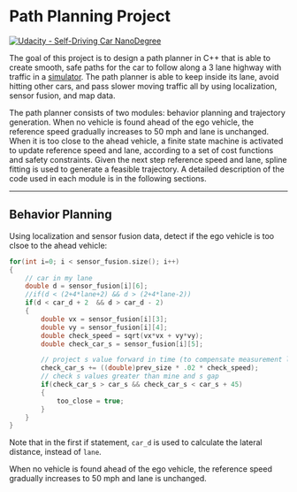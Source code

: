 # Path Planning Project
[![Udacity - Self-Driving Car NanoDegree](https://s3.amazonaws.com/udacity-sdc/github/shield-carnd.svg)](http://www.udacity.com/drive)

The goal of this project is to design a path planner in C++ that is able to create smooth, safe paths for the car to follow along a 3 lane highway with traffic in a [simulator](https://github.com/udacity/self-driving-car-sim/releases/tag/T3_v1.2). The path planner is able to keep inside its lane, avoid hitting other cars, and pass slower moving traffic all by using localization, sensor fusion, and map data.

The path planner consists of two modules: behavior planning and trajectory generation. When no vehicle is found ahead of the ego vehicle, the reference speed gradually increases to 50 mph and lane is unchanged. When it is too close to the ahead vehicle, a finite state machine is activated to update reference speed and lane, according to a set of cost functions and safety constraints. Given the next step reference speed and lane, spline fitting is used to generate a feasible trajectory. A detailed description of the code used in each module is in the following sections.

---

## Behavior Planning

Using localization and sensor fusion data, detect if the ego vehicle is too clsoe to the ahead vehicle:
```cpp
for(int i=0; i < sensor_fusion.size(); i++)
{
    // car in my lane
    double d = sensor_fusion[i][6];
    //if(d < (2+4*lane+2) && d > (2+4*lane-2))
    if(d < car_d + 2  && d > car_d - 2)
    {
        double vx = sensor_fusion[i][3];
        double vy = sensor_fusion[i][4];
        double check_speed = sqrt(vx*vx + vy*vy);
        double check_car_s = sensor_fusion[i][5];

        // project s value forward in time (to compensate measurement latency)
        check_car_s += ((double)prev_size * .02 * check_speed);
        // check s values greater than mine and s gap
        if(check_car_s > car_s && check_car_s < car_s + 45)
        {
            too_close = true;
        }
    }
}
```
Note that in the first if statement, `car_d` is used to calculate the lateral distance, instead of `lane`. 

When no vehicle is found ahead of the ego vehicle, the reference speed gradually increases to 50 mph and lane is unchanged.
```cpp

```

